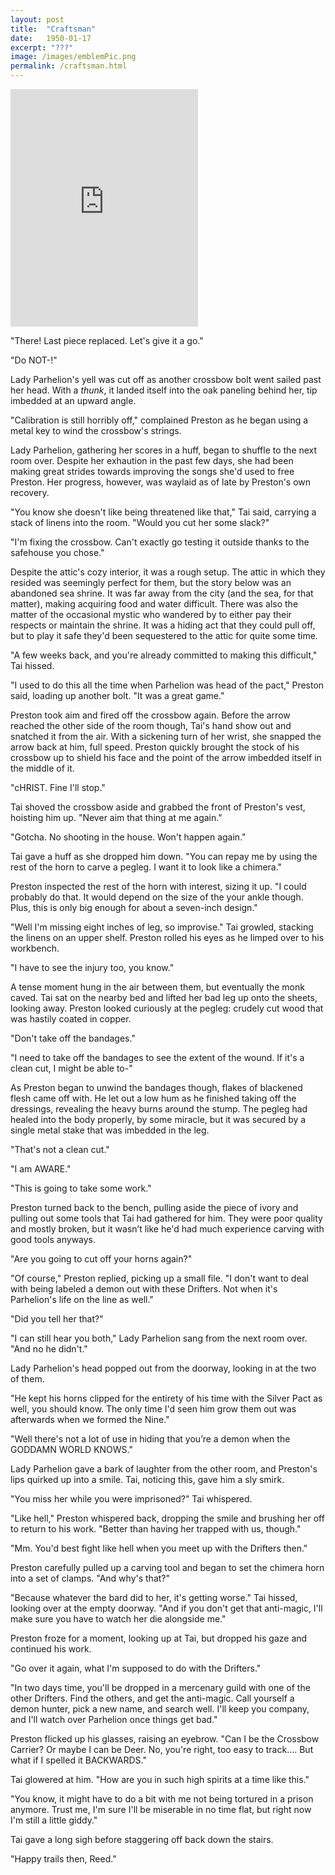 ```yaml
---
layout: post
title:  "Craftsman"
date:   1950-01-17
excerpt: "???"
image: /images/emblemPic.png
permalink: /craftsman.html
---
```


<iframe src="https://open.spotify.com/embed/track/57dzmetcBV0DdrON10sntS" width="300" height="380" frameborder="0" allowtransparency="true" allow="encrypted-media"></iframe>

"There! Last piece replaced. Let's give it a go."

"Do NOT-!"

Lady Parhelion's yell was cut off as another crossbow bolt went sailed past her head. With a *thunk*, it landed itself  into the oak paneling behind her, tip imbedded at an upward angle.

"Calibration is still horribly off," complained Preston as he began using a metal key to wind the crossbow's strings.

Lady Parhelion, gathering her scores in a huff, began to shuffle to the next room over. Despite her exhaution in the past few days, she had been making great strides towards improving the songs she'd used to free Preston. Her progress, however, was waylaid as of late by Preston's own recovery.

"You know she doesn't like being threatened like that," Tai said, carrying a stack of linens into the room. "Would you cut her some slack?"

"I'm fixing the crossbow. Can't exactly go testing it outside thanks to the safehouse you chose." 

Despite the attic's cozy interior, it was a rough setup. The attic in which they resided was seemingly perfect for them, but the story below was an abandoned sea shrine. It was far away from the city (and the sea, for that matter), making acquiring food and water difficult. There was also the matter of the occasional mystic who wandered by to either pay their respects or maintain the shrine. It was a hiding act that they could pull off, but to play it safe they'd been sequestered to the attic for quite some time.

"A few weeks back, and you're already committed to making this difficult," Tai hissed.

"I used to do this all the time when Parhelion was head of the pact," Preston said, loading up another bolt. "It was a great game."

Preston took aim and fired off the crossbow again. Before the arrow reached the other side of the room though, Tai's hand show out and snatched it from the air. With a sickening turn of her wrist, she snapped the arrow back at him, full speed. Preston quickly brought the stock of his crossbow up to shield his face and the point of the arrow imbedded itself in the middle of it.

"cHRIST. Fine I'll stop."

Tai shoved the crossbow aside and grabbed the front of Preston's vest, hoisting him up. "Never aim that thing at me again."

"Gotcha. No shooting in the house. Won't happen again."

Tai gave a huff as she dropped him down. "You can repay me by using the rest of the horn to carve a pegleg. I want it to look like a chimera."

Preston inspected the rest of the horn with interest, sizing it up. "I could probably do that. It would depend on the size of the your ankle though. Plus, this is only big enough for about a seven-inch design."

"Well I'm missing eight inches of leg, so improvise." Tai growled, stacking the linens on an upper shelf. Preston rolled his eyes as he limped over to his workbench.

"I have to see the injury too, you know."

A tense moment hung in the air between them, but eventually the monk caved. Tai sat on the nearby bed and lifted her bad leg up onto the sheets, looking away. Preston looked curiously at the pegleg: crudely cut wood that was hastily coated in copper.

"Don't take off the bandages."

"I need to take off the bandages to see the extent of the wound. If it's a clean cut, I might be able to-"

As Preston began to unwind the bandages though, flakes of blackened flesh came off with. He let out a low hum as he finished taking off the dressings, revealing the heavy burns around the stump. The pegleg had healed into the body properly, by some miracle, but it was secured by a single metal stake that was imbedded in the leg. 

"That's not a clean cut."

"I am AWARE."

"This is going to take some work."

Preston turned back to the bench, pulling aside the piece of ivory and pulling out some tools that Tai had gathered for him. They were poor quality and mostly broken, but it wasn’t like he'd had much experience carving with good tools anyways. 

"Are you going to cut off your horns again?"

"Of course," Preston replied, picking up a small file. "I don't want to deal with being labeled a demon out with these Drifters. Not when it's Parhelion's life on the line as well."

"Did you tell her that?"

"I can still hear you both," Lady Parhelion sang from the next room over. "And no he didn't."

Lady Parhelion's head popped out from the doorway, looking in at the two of them.

"He kept his horns clipped for the entirety of his time with the Silver Pact as well, you should know. The only time I'd seen him grow them out was afterwards when we formed the Nine."

"Well there's not a lot of use in hiding that you’re a demon when the GODDAMN WORLD KNOWS."

Lady Parhelion gave a bark of laughter from the other room, and Preston's lips quirked up into a smile. Tai, noticing this, gave him a sly smirk.

"You miss her while you were imprisoned?" Tai whispered.

"Like hell," Preston whispered back, dropping the smile and brushing her off to return to his work. "Better than having her trapped with us, though."

"Mm. You'd best fight like hell when you meet up with the Drifters then."

Preston carefully pulled up a carving tool and began to set the chimera horn into a set of clamps. "And why's that?"

"Because whatever the bard did to her, it's getting worse." Tai hissed, looking over at the empty doorway. "And if you don't get that anti-magic, I'll make sure you have to watch her die alongside me."

Preston froze for a moment, looking up at Tai, but dropped his gaze and continued his work.

"Go over it again, what I'm supposed to do with the Drifters."

"In two days time, you'll be dropped in a mercenary guild with one of the other Drifters. Find the others, and get the anti-magic. Call yourself a demon hunter, pick a new name, and search well. I'll keep you company, and I'll watch over Parhelion once things get bad."

Preston flicked up his glasses, raising an eyebrow. "Can I be the Crossbow Carrier? Or maybe I can be Deer. No, you're right, too easy to track…. But what if I spelled it BACKWARDS."

Tai glowered at him. "How are you in such high spirits at a time like this."

"You know, it might have to do a bit with me not being tortured in a prison anymore. Trust me, I'm sure I'll be miserable in no time flat, but right now I'm still a little giddy."

Tai gave a long sigh before staggering off back down the stairs.

"Happy trails then, Reed."
